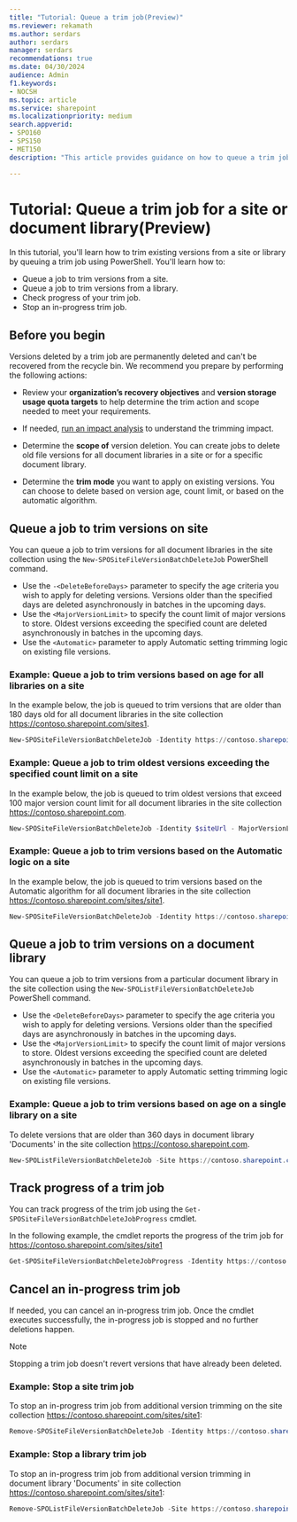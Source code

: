 ```yaml
---
title: "Tutorial: Queue a trim job(Preview)"
ms.reviewer: rekamath
ms.author: serdars
author: serdars
manager: serdars
recommendations: true
ms.date: 04/30/2024
audience: Admin
f1.keywords:
- NOCSH
ms.topic: article
ms.service: sharepoint
ms.localizationpriority: medium
search.appverid:
- SPO160
- SPS150
- MET150
description: "This article provides guidance on how to queue a trim job for a site or document library."

---
```


# Tutorial: Queue a trim job for a site or document library(Preview)

In this tutorial, you'll learn how to trim existing versions from a site or library by queuing a trim job using PowerShell. You'll learn how to:

- Queue a job to trim versions from a site.
- Queue a job to trim versions from a library.
- Check progress of your trim job.
- Stop an in-progress trim job.


## Before you begin

Versions deleted by a trim job are permanently deleted and can't be recovered from the recycle bin. We recommend you prepare by performing the following actions: 
- Review your **organization’s recovery objectives** and **version storage usage quota targets** to help determine the trim action and scope needed to meet your requirements.
 
- If needed, [run an impact analysis](tutorial-run-what-if-analysis.md) to understand the trimming impact.
- Determine the **scope of** version deletion. You can create jobs to delete old file versions for all document libraries in a site or for a specific document library.  
- Determine the **trim mode** you want to apply on existing versions. You can choose to delete based on version age, count limit, or based on the automatic algorithm.


## Queue a job to trim versions on site

You can queue a job to trim versions for all document libraries in the site collection using the `New-SPOSiteFileVersionBatchDeleteJob` PowerShell command. 
- Use the `-<DeleteBeforeDays>` parameter to specify the age criteria you wish to apply for deleting versions. Versions older than the specified days are deleted asynchronously in batches in the upcoming days. 
- Use the `<MajorVersionLimit>` to specify the count limit of major versions to store. Oldest versions exceeding the specified count are deleted asynchronously in batches in the upcoming days. 
- Use the `<Automatic>` parameter to apply Automatic setting trimming logic on existing file versions. 


### Example: Queue a job to trim versions based on age for all libraries on a site

In the example below, the job is queued to trim versions that are older than 180 days old for all document libraries in the site collection https://contoso.sharepoint.com/sites1.

```PowerShell
New-SPOSiteFileVersionBatchDeleteJob -Identity https://contoso.sharepoint.com/sites/site1 -DeleteBeforeDays 360 
```

### Example: Queue a job to trim oldest versions exceeding the specified count limit on a site

In the example below, the job is queued to trim oldest versions that exceed 100 major version count limit for all document libraries in the site collection https://contoso.sharepoint.com.  

```PowerShell
New-SPOSiteFileVersionBatchDeleteJob -Identity $siteUrl - MajorVersionLimit 100
```
### Example: Queue a job to trim versions based on the Automatic logic on a site

In the example below, the job is queued to trim versions based on the Automatic algorithm for all document libraries in the site collection https://contoso.sharepoint.com/sites/site1.  

```PowerShell
New-SPOSiteFileVersionBatchDeleteJob -Identity https://contoso.sharepoint.com/sites/site1 -Automatic 
```

## Queue a job to trim versions on a document library

You can queue a job to trim versions from a particular document library in the site collection using the `New-SPOListFileVersionBatchDeleteJob` PowerShell command. 
- Use the `<DeleteBeforeDays>` parameter to specify the age criteria you wish to apply for deleting versions. Versions older than the specified days are asynchronously in batches in the upcoming days. 
- Use the `<MajorVersionLimit>` to specify the count limit of major versions to store. Oldest versions exceeding the specified count are deleted asynchronously in batches in the upcoming days. 
- Use the `<Automatic>` parameter to apply Automatic setting trimming logic on existing file versions. 


### Example: Queue a job to trim versions based on age on a single library on a site

To delete versions that are older than 360 days in document library 'Documents' in the site collection https://contoso.sharepoint.com.

```PowerShell
New-SPOListFileVersionBatchDeleteJob -Site https://contoso.sharepoint.com/sites/site1 -List "Documents" -DeleteBeforeDays 360 
```

## Track progress of a trim job

You can track progress of the trim job using the `Get-SPOSiteFileVersionBatchDeleteJobProgress` cmdlet.

In the following example, the cmdlet reports the progress of the trim job for https://contoso.sharepoint.com/sites/site1

```PowerShell
Get-SPOSiteFileVersionBatchDeleteJobProgress -Identity https://contoso.sharepoint.com/sites/site1
```

## Cancel an in-progress trim job

If needed, you can cancel an in-progress trim job. Once the cmdlet executes successfully, the in-progress job is stopped and no further deletions happen. 

> [!NOTE]
> Stopping a trim job doesn't revert versions that have already been deleted.

### Example: Stop a site trim job

To stop an in-progress trim job from additional version trimming on the site collection https://contoso.sharepoint.com/sites/site1:

```PowerShell
Remove-SPOSiteFileVersionBatchDeleteJob -Identity https://contoso.sharepoint.com/sites/site1
```

### Example: Stop a library trim job

To stop an in-progress trim job from additional version trimming in document library 'Documents' in site collection https://contoso.sharepoint.com/sites/site1:

```PowerShell
Remove-SPOListFileVersionBatchDeleteJob -Site https://contoso.sharepoint.com/sites/site1 -List "Documents"
```

